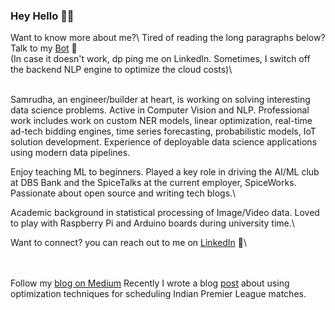 ### Hey Hello 👋👋


Want to know more about me?\ 
Tired of reading the long paragraphs below?\
Talk to my [Bot](https://samrudhabot.herokuapp.com/) :robot:\
(In case it doesn't work, dp ping me on LinkedIn. Sometimes, I switch off the backend NLP engine to optimize the cloud costs)\ 

\
Samrudha, an engineer/builder at heart, is working on solving interesting data science problems. Active in Computer Vision and NLP.  Professional work includes work on custom NER models, linear optimization, real-time ad-tech bidding engines, time series forecasting, probabilistic models, IoT solution development.  Experience of deployable data science applications using modern data pipelines.

Enjoy teaching ML to beginners. Played a key role in driving the AI/ML club at DBS Bank and the SpiceTalks at the current employer, SpiceWorks. Passionate about open source and writing tech blogs.\ 

Academic background in statistical processing of Image/Video data. Loved to play with Raspberry Pi and Arduino boards during university time.\ 

Want to connect? you can reach out to me on [LinkedIn](https://www.linkedin.com/in/samrudha-kelkar-data-science/) 👯\

\
\
Follow my [blog on Medium](https://medium.com/tech-that-works)
Recently I wrote a blog [post](https://samrudha.medium.com/creating-a-pandemic-proof-ipl-schedule-in-python-97ef22a274e3) about using optimization techniques for scheduling Indian Premier League matches. 



